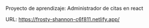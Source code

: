 Proyecto de aprendizaje: Administrador de citas en react

URL:
https://frosty-shannon-c6f811.netlify.app/
